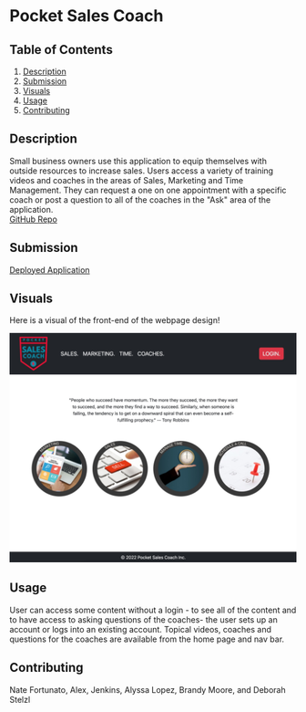 # Pocket Sales Coach

## Table of Contents
1. [Description](#description)
2. [Submission](#submission)
3. [Visuals](#visuals)
4. [Usage](#usage)
5. [Contributing](#contributing)


## Description
Small business owners use this application to equip themselves with outside resources to increase sales. Users access a variety of training videos and coaches in the areas of Sales, Marketing and Time Management. They can request a one on one appointment with a specific coach or post a question to all of the coaches in the "Ask" area of the application.
</br>
[GitHub Repo](https://github.com/BrandyM98/pocket-sales-coach)

## Submission

[Deployed Application](https://macabre-coffin-65160.herokuapp.com/)

## Visuals
Here is a visual of the front-end of the webpage design!

![Screenshot of Pocket Sales Coach Application](/client/src/assets/images/Pocket-Sales-Coach-Screenshot.jpg)


## Usage
User can access some content without a login - to see all of the content and to have access to asking questions of the coaches- the user sets up an account or logs into an existing account. Topical videos, coaches and questions for the coaches are available from the home page and nav bar.

## Contributing
Nate Fortunato, Alex, Jenkins, Alyssa Lopez, Brandy Moore, and Deborah Stelzl